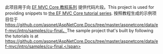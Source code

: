<span data-ttu-id="6c6dc-101">此项目用于向 [EF MVC Core 教程系列](https://docs.microsoft.com/aspnet/core/data/ef-mvc/intro) 提供代码片段。</span><span class="sxs-lookup"><span data-stu-id="6c6dc-101">This project is used for providing snippets to [the EF MVC Core tutorial series](https://docs.microsoft.com/aspnet/core/data/ef-mvc/intro).</span></span> <span data-ttu-id="6c6dc-102">按照教程生成的示例项目位于 https://github.com/aspnet/AspNetCore.Docs/tree/master/aspnetcore/data/ef-mvc/intro/samples/cu-final。</span><span class="sxs-lookup"><span data-stu-id="6c6dc-102">The sample project that's built by following the tutorials is at https://github.com/aspnet/AspNetCore.Docs/tree/master/aspnetcore/data/ef-mvc/intro/samples/cu-final.</span></span>
